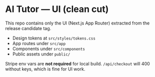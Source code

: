 # AI Tutor — UI (clean cut)

This repo contains only the UI (Next.js App Router) extracted from the release candidate tag.
- Design tokens at `src/styles/tokens.css`
- App routes under `src/app`
- Components under `src/components`
- Public assets under `public/`

Stripe env vars are **not required** for local build. `/api/checkout` will 400 without keys, which is fine for UI work.
